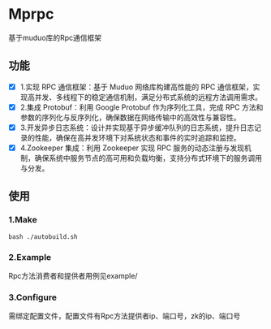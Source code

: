 # Mprpc
基于muduo库的Rpc通信框架

## 功能
- [x] 1.实现 RPC 通信框架：基于 Muduo 网络库构建高性能的 RPC 通信框架，实现高并发、多线程下的稳定通信机制，满足分布式系统的远程方法调用需求。
- [x] 2.集成 Protobuf：利用 Google Protobuf 作为序列化工具，完成 RPC 方法和参数的序列化与反序列化，确保数据在网络传输中的高效性与兼容性。
- [x] 3.开发异步日志系统：设计并实现基于异步缓冲队列的日志系统，提升日志记录的性能，确保在高并发环境下对系统状态和事件的实时追踪和监控。
- [x] 4.Zookeeper 集成：利用 Zookeeper 实现 RPC 服务的动态注册与发现机制，确保系统中服务节点的高可用和负载均衡，支持分布式环境下的服务调用与分发。

## 使用
### 1.Make
`bash ./autobuild.sh`
### 2.Example
Rpc方法消费者和提供者用例见example/
### 3.Configure
需绑定配置文件，配置文件有Rpc方法提供者ip、端口号，zk的ip、端口号
